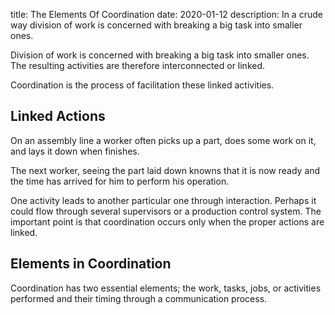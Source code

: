 title: The Elements Of Coordination 
date: 2020-01-12
description: In a crude way division of work is concerned with breaking a big task into smaller ones.

Division of work is concerned with breaking a big task into smaller ones. The resulting activities are therefore interconnected or linked.

Coordination is the process of facilitation these linked activities.

## Linked Actions
On an assembly line a worker often picks up a part, does some work on it, and lays it down when finishes.

The next worker, seeing the part laid down knowns that it is now ready and the time has arrived for him to perform his operation.

One activity leads to another particular one through interaction. Perhaps it could flow through several supervisors or a production control system. The important point is that coordination occurs only when the proper actions are linked.

## Elements in Coordination
Coordination has two essential elements; the work, tasks, jobs, or activities performed and their timing through a communication process.
